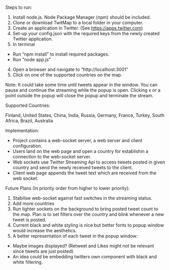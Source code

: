 Steps to run:

1. Install node.js. Node Package Manager (npm) should be included.
2. Clone or download TwitMap to a local folder in your computer.
3. Create an application in Twitter. (See https://apps.twitter.com)
2. Set-up your config.json with the required keys from the newly created Twitter application.
3. In terminal
- Run “npm install” to install required packages.
- Run “node app.js” 
4. Open a browser and navigate to “http://localhost:3001” 
5. Click on one of the supported countries on the map.

Note: It could take some time until tweets appear in the window. You can pause and continue the streaming while the popup is open. Clicking x or a point outside the popup will close the popup and terminate the stream.


Supported Countries:

Finland,
United States,
China,
India,
Russia,
Germany,
France,
Turkey,
South Africa,
Brazil,
Australia

Implementation: 

- Project contains a web-socket server, a web server and client configuration.
- Users land on the web page and open a country for establishin a connection to the web-socket server.
- Web sockets use Twitter Streaming Api to access tweets posted in given country and send the newly received tweets to the client.
- Client web page appends the tweet text which are received from the web socket.

Future Plans (In priority order from higher to lower priority):
1. Stabilise web-socket against fast switches in the streaming status.
2. Add more countries
3. Run lighter sockets on the background to bring posted tweet count to the map. Plan is to set filters over the country and blink whenever a new tweet is posted. 
4. Current black and white styling is nice but better fonts to popup window would increase the aesthetics.
5. A better representation of each tweet in the popup window: 
- Maybe images displayed? (Retweet and Likes might not be relevant since tweets are just posted)
- An idea could be embedding twitters own component with black and white filtering.
